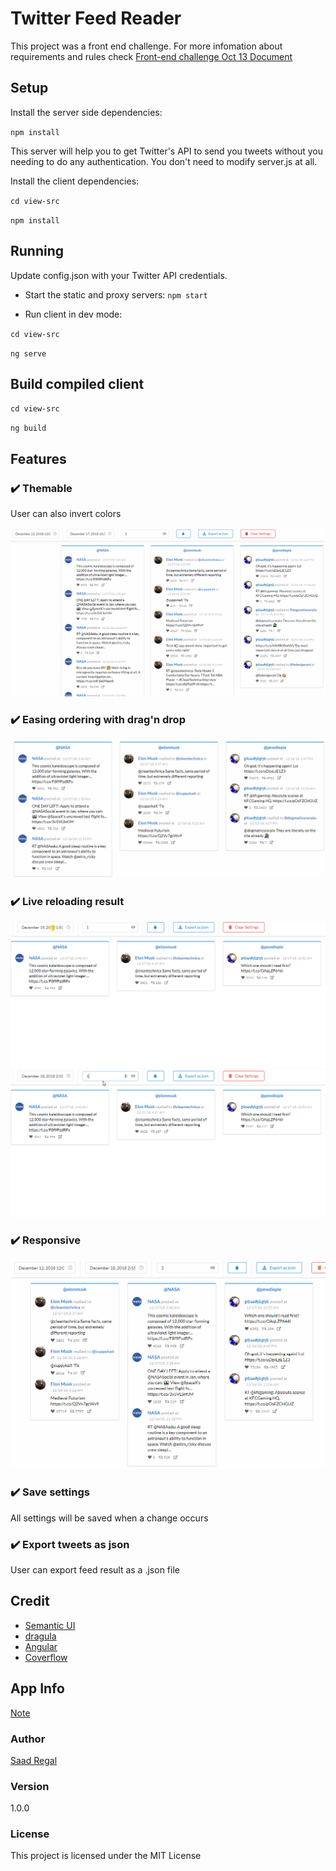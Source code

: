 #  Twitter Feed Reader

This project was a front end challenge. For more infomation about requirements and rules check [Front-end challenge Oct 13 Document](https://docs.google.com/document/d/1KzhCDSa-mXtpuZfMtlbGoC6dFSGWixk-4ZQh0SCnGRY/edit)

## Setup

Install the server side dependencies:

`npm install`

This server will help you to get Twitter's API to send you tweets without you needing to do any authentication.  You don't need to modify server.js at all. 

Install the client dependencies:

`cd view-src`

`npm install`

## Running

Update config.json with your Twitter API credentials.
- Start the static and proxy servers:
`npm start`

- Run client in dev mode:

`cd view-src`

`ng serve`
## Build compiled client

`cd view-src`

`ng build`

## Features
### ✔️ Themable
User can also invert colors

![](screenshots/theming.gif)

### ✔️ Easing ordering with drag'n drop
![](screenshots/drag_n_drop.gif)

### ✔️ Live reloading result
![](screenshots/live_reload.gif)
![](screenshots/live_reload_2.gif)

### ✔️ Responsive
![](screenshots/responsive.gif)

### ✔️ Save settings
All settings will be saved when a change occurs 

### ✔️ Export tweets as json
User can export feed result as a .json file

## Credit
* [Semantic UI](https://github.com/Semantic-Org/Semantic-UI)
* [dragula](https://github.com/bevacqua/dragula)
* [Angular](https://github.com/angular/angular)
* [Coverflow](https://github.com/coverflowjs/coverflow)

## App Info
[Note](https://github.com/SaadRegal/twitterFeedReader/blob/master/view-src/README.md#note-about-dynamic-style)

### Author
[Saad Regal](https://github.com/SaadRegal/)

### Version

1.0.0

### License

This project is licensed under the MIT License
